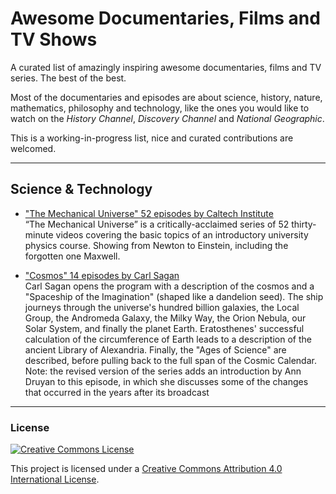 # Awesome Documentaries, Films and TV Shows

A curated list of amazingly inspiring awesome documentaries, films and TV series. The best of the best. 

Most of the documentaries and episodes are about science, history, nature, mathematics, philosophy and technology, 
like the ones you would like to watch on the *History Channel*, *Discovery Channel* and *National Geographic*.   

This is a working-in-progress list, nice and curated contributions are welcomed.

---

## Science & Technology  
    
- ["The Mechanical Universe" 52 episodes by Caltech Institute](https://www.youtube.com/watch?v=XtMmeAjQTXc&list=PL8_xPU5epJddRABXqJ5h5G0dk-XGtA5cZ)  
“The Mechanical Universe” is a critically-acclaimed series of 52 thirty-minute videos covering the basic topics 
of an introductory university physics course. Showing from Newton to Einstein, including the forgotten one Maxwell.

- ["Cosmos" 14 episodes by Carl Sagan](https://www.youtube.com/watch?v=gfCc7ZJjHiM&list=PLyuW1ECdbdjrPmqxuC7vCXzgPAIc6YOTq)  
Carl Sagan opens the program with a description of the cosmos and a "Spaceship of the Imagination" (shaped like a dandelion seed). 
The ship journeys through the universe's hundred billion galaxies, the Local Group, the Andromeda Galaxy, the Milky Way, the Orion Nebula, our Solar System, and finally the planet Earth. Eratosthenes' successful calculation of the circumference of Earth leads to a description of the ancient Library of Alexandria. Finally, the "Ages of Science" are described, before pulling back to the full span of the Cosmic Calendar. Note: the revised version of the series adds an introduction by Ann Druyan to this episode, in which she discusses some of the changes that occurred in the years after its broadcast



---

### License

[![Creative Commons License](http://i.creativecommons.org/l/by/4.0/88x31.png)](https://creativecommons.org/licenses/by/4.0/)

This project is licensed under a [Creative Commons Attribution 4.0 International License](http://creativecommons.org/licenses/by/4.0/).
